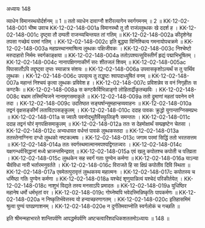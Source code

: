 अध्यायः 148

व्याधेन विमानस्थयोर्दर्शनम् ॥ 1 ॥ ततो व्याधेन दावाग्नौ शरीरत्यागेन स्वर्गगमनम् ॥ 2 ॥
KK-12-02-148-001	भीष्म उवाच 
KK-12-02-148-001a	विमानस्थौ तु तौ राजंल्लुब्धकः खे ददर्श ह ।
KK-12-02-148-001c	दृष्ट्वा तौ दम्पती राजन्व्यचिन्तयत तां गतिम् ॥
KK-12-02-148-002a	कीदृशेनेह तपसा गच्छेयं परमां गतिम् ।
KK-12-02-148-002c	इति बुद्ध्या विनिश्चित्य गमनायोपचक्रमे ॥
KK-12-02-148-003a	महाप्रस्थानमाश्रित्य लुब्धकः पक्षिजीवकः ।
KK-12-02-148-003c	निश्चेष्टो मरुदाहारो निर्ममः स्वर्गकाङ्क्षया ॥
KK-12-02-148-004a	ततोऽपश्यत्सुविस्तीर्णं हृद्यं पद्माभिभूषितम् ।
KK-12-02-148-004c	नानापक्षिगणाकीर्णं सरः शीतजलं शिवम् ॥
KK-12-02-148-005ac	पिपासार्तोऽपि तद्दृष्ट्वा तृप्तः स्यान्नात्र संशयः ॥
KK-12-02-148-006a	उपवासकृशोऽत्यर्थं स तु पार्थिव लुब्धकः ।
KK-12-02-148-006c	उपसृत्य तु तद्धृष्टः श्वापदाध्युषितं वनम् ॥
KK-12-02-148-007a	महान्तं निश्चयं कृत्वा लुब्धकः प्रविवेश ह ।
KK-12-02-148-007c	प्रविशन्नेव स वनं निगृहीतः स कण्टकैः ॥
KK-12-02-148-008a	स कण्टकैर्विभिन्नाङ्गो लोहितार्द्रीकृतच्छविः ।
KK-12-02-148-008c	बभ्राम तस्मिन्विजने नानामृगसमाकुले ॥
KK-12-02-148-009a	ततो द्रुमाणां महतां पवनेन वने तदा ।
KK-12-02-148-009c	उदतिष्ठत सङ्घर्षान्सुमहान्हव्यवाहनः ॥
KK-12-02-148-010a	तद्वनं वृक्षसङ्कीर्णं लताविटपसङ्कुलम् ।
KK-12-02-148-010c	ददाह पावकः क्रुद्धो युगान्ताग्निसमप्रभः ॥
KK-12-02-148-011a	स ज्वालैः पवनोद्भूतैर्विस्फुलिङ्गैः समन्ततः ।
KK-12-02-148-011c	ददाह तद्वनं घोरं मृगपक्षिसमाकुलम् ॥
KK-12-02-148-012a	ततः स देहमोक्षार्थं सम्प्रहृष्टेन चेतसा ।
KK-12-02-148-012c	अभ्यधावत वर्धन्तं पावकं लुब्धकस्तदा ॥
KK-12-02-148-013a	ततस्तेनाग्निना दग्धो लुब्धको नष्टकल्मषः ।
KK-12-02-148-013c	जगाम परमां सिद्धिं ततो भरतसत्तम ॥
KK-12-02-148-014a	ततः स्वर्गस्थमात्मानमपश्यद्विगतज्वरः ।
KK-12-02-148-014c	यक्षगन्धर्वसिद्धानां मध्ये भ्राजन्तमिन्द्रवत् ॥
KK-12-02-148-015a	एवं खलु कपोतश्च कपोती च पतिव्रता ।
KK-12-02-148-015c	लुब्धकेन सह स्वर्गं गताः पुण्येन कर्मणा ॥
KK-12-02-148-016a	याऽन्या चैवंविधा नारी भर्तारमनुवर्तते ।
KK-12-02-148-016c	विराजते हि सा क्षिप्रं कपोतीव दिवि स्थिता ॥
KK-12-02-148-017a	एवमेतत्पुरावृत्तं लुब्धकस्य महात्मनः ।
KK-12-02-148-017c	कपोतस्य च धर्मिष्ठा गतिः पुण्येन कर्मणा ॥
KK-12-02-148-018a	यश्चेदं शृणुयान्नित्यं यश्चेदं परिकीर्तयेत् ।
KK-12-02-148-018c	नाशुभं विद्यते तस्य मनसाऽपि प्रमादतः ॥
KK-12-02-148-019a	युधिष्ठिर महानेष धर्मो धर्मभृतां वर ।
KK-12-02-148-019c	गोघ्नेष्वपि भवेदस्मिन्निष्कृतिः पापकर्मणः ॥
KK-12-02-148-020a	न निष्कृतिर्भवेत्तस्य यो हन्याच्छरणागतम् ।
KK-12-02-148-020c	इतिहासमिमं श्रुत्वा पुण्यं पापप्रणाशनम् ।
KK-12-02-148-020e	न दुर्गतिमवाप्नोति स्वर्गलोकं च गच्छति ॥ 

इति श्रीमन्महाभारते शान्तिपर्वणि आपद्धर्मपर्वणि अष्टचत्वारिंशदधिकशततमोऽध्यायः ॥ 148 ॥
